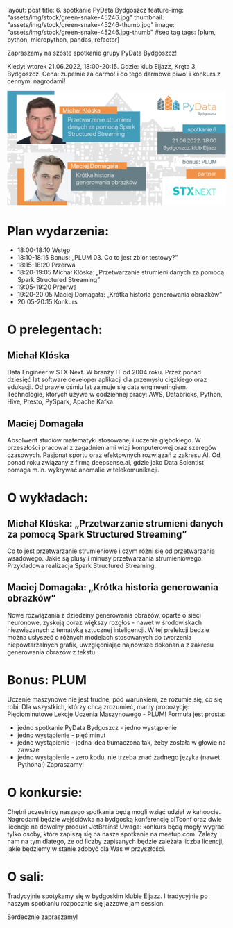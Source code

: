 layout: post
title: 6. spotkanie PyData Bydgoszcz
feature-img: "assets/img/stock/green-snake-45246.jpg"
thumbnail: "assets/img/stock/green-snake-45246-thumb.jpg"
image: "assets/img/stock/green-snake-45246.jpg-thumb" #seo tag
tags: [plum, python, micropython, pandas, refactor]

Zapraszamy na szóste spotkanie grupy PyData Bydgoszcz!

Kiedy: wtorek 21.06.2022, 18:00-20:15.
Gdzie: klub Eljazz, Kręta 3, Bydgoszcz.
Cena: zupełnie za darmo! i do tego darmowe piwo! i konkurs z cennymi nagrodami!

![Meetup image](/assets/img/meetups/2022.06-fb.jpg)

# Plan wydarzenia:

- 18:00-18:10 Wstęp
- 18:10-18:15 Bonus: „PLUM 03. Co to jest zbiór testowy?”
- 18:15-18:20 Przerwa
- 18:20-19:05 Michał Klóska: „Przetwarzanie strumieni danych za pomocą Spark Structured Streaming”
- 19:05-19:20 Przerwa
- 19:20-20:05 Maciej Domagała: „Krótka historia generowania obrazków”
- 20:05-20:15 Konkurs


# O prelegentach:

## Michał Klóska
Data Engineer w STX Next. W branży IT od 2004 roku. Przez ponad dziesięć lat software developer aplikacji dla przemysłu ciężkiego oraz edukacji. Od prawie ośmiu lat zajmuje się data engineeringiem. Technologie, których używa w codziennej pracy: AWS, Databricks, Python, Hive, Presto, PySpark, Apache Kafka.

## Maciej Domagała
Absolwent studiów matematyki stosowanej i uczenia głębokiego. W przeszłości pracował z zagadnieniami wizji komputerowej oraz szeregów czasowych. Pasjonat sportu oraz efektownych rozwiązań z zakresu AI. Od ponad roku związany z firmą deepsense.ai, gdzie jako Data Scientist pomaga m.in. wykrywać anomalie w telekomunikacji.

# O wykładach:

## Michał Klóska: „Przetwarzanie strumieni danych za pomocą Spark Structured Streaming”
Co to jest przetwarzanie strumieniowe i czym różni się od przetwarzania wsadowego.
Jakie są plusy i minusy przetwarzania strumieniowego. Przykładowa realizacja Spark Structured Streaming.

## Maciej Domagała: „Krótka historia generowania obrazków”
Nowe rozwiązania z dziedziny generowania obrazów, oparte o sieci neuronowe, zyskują coraz większy rozgłos - nawet w środowiskach niezwiązanych z tematyką sztucznej inteligencji. W tej prelekcji będzie można usłyszeć o różnych modelach stosowanych do tworzenia niepowtarzalnych grafik, uwzględniając najnowsze dokonania z zakresu generowania obrazów z tekstu.

# Bonus: PLUM

Uczenie maszynowe nie jest trudne; pod warunkiem, że rozumie się, co się robi. Dla wszystkich, którzy chcą zrozumieć, mamy propozycję: Pięciominutowe Lekcje Uczenia Maszynowego - PLUM! Formuła jest prosta:
- jedno spotkanie PyData Bydgoszcz - jedno wystąpienie
- jedno wystąpienie - pięć minut
- jedno wystąpienie - jedna idea tłumaczona tak, żeby została w głowie na zawsze
- jedno wystąpienie - zero kodu, nie trzeba znać żadnego języka (nawet Pythona!)
Zapraszamy!

# O konkursie:

Chętni uczestnicy naszego spotkania będą mogli wziąć udział w kahoocie. Nagrodami będzie wejściówka na bydgoską konferencję bITconf oraz dwie licencje na dowolny produkt JetBrains!
Uwaga: konkurs będą mogły wygrać tylko osoby, które zapiszą się na nasze spotkanie na meetup.com. Zależy nam na tym dlatego, że od liczby zapisanych będzie zależała liczba licencji, jakie będziemy w stanie zdobyć dla Was w przyszłości.

# O sali:

Tradycyjnie spotykamy się w bydgoskim klubie Eljazz. I tradycyjnie po naszym spotkaniu rozpocznie się jazzowe jam session.

Serdecznie zapraszamy!
